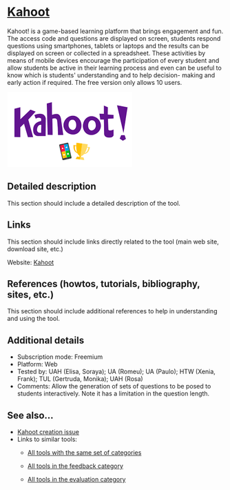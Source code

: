 # [Kahoot](https://kahoot.com/)

Kahoot! is a game-based learning platform that brings engagement and fun. The access code and questions are displayed on screen, students respond questions using smartphones, tablets or laptops and the results can be displayed on screen or collected in a spreadsheet. These activities by means of mobile devices encourage the participation of every student and allow students be active in their learning process and even can be useful to know which is students' understanding and to help decision- making and early action if required. The free version only allows 10 users.

![](images/Kahoot.png)


## Detailed description

This section should include a detailed description of the tool.


## Links

This section should include links directly related to the tool (main web
site, download site, etc.)

Website: [Kahoot](https://kahoot.com/)


## References (howtos, tutorials, bibliography, sites, etc.)

This section should include additional references to help in
understanding and using the tool.


## Additional details

- Subscription mode: Freemium
- Platform: Web
- Tested by: UAH (Elisa, Soraya); UA (Romeu); UA (Paulo); HTW (Xenia, Frank); TUL (Gertruda, Monika); UAH (Rosa)
- Comments: Allow the generation of sets of questions to be posed to students interactively. Note it has a limitation in the question length.


## See also...

- [Kahoot creation issue](https://github.com/e-CLOSE/Toolbox/issues/24)
- Links to similar tools:
  - [All tools with the same set of categories](https://github.com/e-CLOSE/Toolbox/issues?q=label%3A*TOOL*+label%3Afeedback+label%3Aevaluation)

  - [All tools in the feedback category](https://github.com/e-CLOSE/Toolbox/issues?q=label%3A*TOOL*+label%3Afeedback)
  - [All tools in the evaluation category](https://github.com/e-CLOSE/Toolbox/issues?q=label%3A*TOOL*+label%3Aevaluation)
